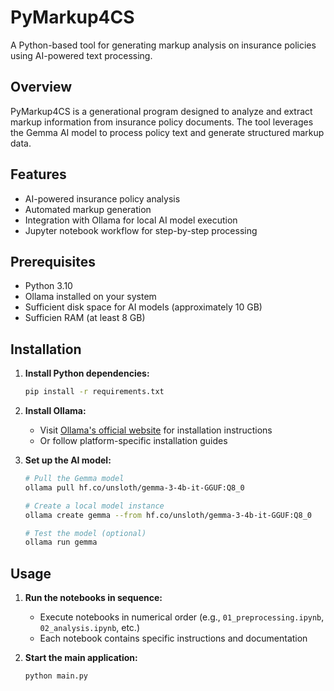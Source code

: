 # PyMarkup4CS

A Python-based tool for generating markup analysis on insurance policies using AI-powered text processing.

## Overview

PyMarkup4CS is a generational program designed to analyze and extract markup information from insurance policy documents. The tool leverages the Gemma AI model to process policy text and generate structured markup data.

## Features

- AI-powered insurance policy analysis
- Automated markup generation
- Integration with Ollama for local AI model execution
- Jupyter notebook workflow for step-by-step processing

## Prerequisites

- Python 3.10
- Ollama installed on your system
- Sufficient disk space for AI models (approximately 10 GB)
- Sufficien RAM (at least 8 GB)

## Installation

1. **Install Python dependencies:**
   ```bash
   pip install -r requirements.txt
   ```

2. **Install Ollama:**
   - Visit [Ollama's official website](https://ollama.ai) for installation instructions
   - Or follow platform-specific installation guides

3. **Set up the AI model:**
   ```bash
   # Pull the Gemma model
   ollama pull hf.co/unsloth/gemma-3-4b-it-GGUF:Q8_0
   
   # Create a local model instance
   ollama create gemma --from hf.co/unsloth/gemma-3-4b-it-GGUF:Q8_0
   
   # Test the model (optional)
   ollama run gemma
   ```

## Usage

1. **Run the notebooks in sequence:**
   - Execute notebooks in numerical order (e.g., `01_preprocessing.ipynb`, `02_analysis.ipynb`, etc.)
   - Each notebook contains specific instructions and documentation

2. **Start the main application:**
   ```bash
   python main.py
   ```
